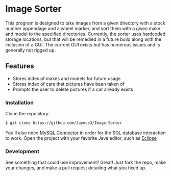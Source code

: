 # Image Sorter
This program is designed to take images from a given directory with a stock number appendage and a wheel marker, and sort them with a given make and model to the specified directories.  Currently, the sorter uses hardcoded storage locations, but that will be remedied in a future build along with the inclusion of a GUI.  The current GUI exists but has numerous issues and is generally not rigged up.

## Features

  - Stores index of makes and models for future usage
  - Stores index of cars that pictures have been taken of
  - Prompts the user to delete pictures if a car already exists

### Installation

Clone the repository:
```sh
$ git clone https://github.com/Jaymus3/Image-Sorter
```
You'll also need [MySQL Connector][Mysq] in order for the SQL database interaction to work.  Open the project with your favorite Java editor, such as [Eclipse][Ecl]

### Development

See something that could use improvement?  Great!  Just fork the repo, make your changes, and make a pull request detailing what you fixed up.



   [Mysq]: <https://www.mysql.com/products/connector/>
   [Ecl]: <https://eclipse.org/>
